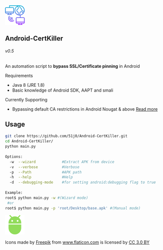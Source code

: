 ![alt text](https://raw.githubusercontent.com/51j0/Android-CertKiller/master/res/network.png "icon")
## Android-CertKiller
###### v0.5

An automation script to **bypass SSL/Certificate pinning**  in Android


Requirements
- Java 8 (JRE 1.8)
- Basic knowledge of Android SDK, AAPT and smali


Currently Supporting

 * Bypassing default CA restrictions in Android Nougat & above [Read more](https://developer.android.com/training/articles/security-config)


Usage
------------------

```bash
git clone https://github.com/51j0/Android-CertKiller.git
cd Android-CertKiller/
python main.py

Options:
  -w  --wizard            #Extract APK from device
  -v  --verbose           #Verbose
  -p  --Path              #APK path
  -h  --help              #Help
  -d  --debugging-mode    #for setting android:debugging flag to true

Example:
root$ python main.py -w #(Wizard mode)
 #or
root$ python main.py -p 'root/Desktop/base.apk' #(Manual mode)

```


![alt text](https://raw.githubusercontent.com/51j0/Android-Storage-Extractor/master/res/android.png "icon")
<div>Icons made by <a href="https://www.freepik.com/" title="Freepik">Freepik</a> from <a href="https://www.flaticon.com/" 			    title="Flaticon">www.flaticon.com</a> is licensed by <a href="http://creativecommons.org/licenses/by/3.0/" 			    title="Creative Commons BY 3.0" target="_blank">CC 3.0 BY</a></div>
